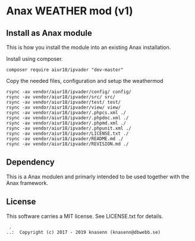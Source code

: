 Anax WEATHER mod (v1)
==================================




Install as Anax module
------------------------------------

This is how you install the module into an existing Anax installation.

Install using composer.

```
composer require aiur18/ipvader "dev-master"
```

Copy the needed files, configuration and setup the weathermod

```
rsync -av vendor/aiur18/ipvader/config/ config/
rsync -av vendor/aiur18/ipvader/src/ src/
rsync -av vendor/aiur18/ipvader/test/ test/
rsync -av vendor/aiur18/ipvader/view/ view/
rsync -av vendor/aiur18/ipvader/.phpcs.xml ./
rsync -av vendor/aiur18/ipvader/.phpdoc.xml ./
rsync -av vendor/aiur18/ipvader/.phpmd.xml ./
rsync -av vendor/aiur18/ipvader/.phpunit.xml ./
rsync -av vendor/aiur18/ipvader/LICENSE.txt ./
rsync -av vendor/aiur18/ipvader/README.md ./
rsync -av vendor/aiur18/ipvader/REVISION.md ./

```



Dependency
------------------

This is a Anax modulen and primarly intended to be used together with the Anax framework.



License
------------------

This software carries a MIT license. See LICENSE.txt for details.



```
 .  
..:  Copyright (c) 2017 - 2019 knasenn (knasenn@dbwebb.se)
```

